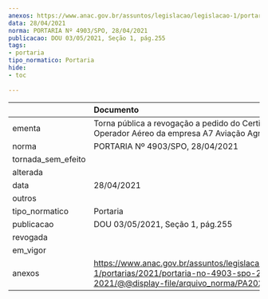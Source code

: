 ```yaml
---
anexos: https://www.anac.gov.br/assuntos/legislacao/legislacao-1/portarias/2021/portaria-no-4903-spo-28-04-2021/@@display-file/arquivo_norma/PA2021-4903.pdf
data: 28/04/2021
norma: PORTARIA Nº 4903/SPO, 28/04/2021
publicacao: DOU 03/05/2021, Seção 1, pág.255
tags:
- portaria
tipo_normatico: Portaria
hide: 
- toc 
 
---
```


|                    | Documento                                                                                                                                            |
|:-------------------|:-----------------------------------------------------------------------------------------------------------------------------------------------------|
| ementa             | Torna pública a revogação a pedido do Certificado de Operador Aéreo da empresa A7 Aviação Agricola Eireli.                                           |
| norma              | PORTARIA Nº 4903/SPO, 28/04/2021                                                                                                                     |
| tornada_sem_efeito |                                                                                                                                                      |
| alterada           |                                                                                                                                                      |
| data               | 28/04/2021                                                                                                                                           |
| outros             |                                                                                                                                                      |
| tipo_normatico     | Portaria                                                                                                                                             |
| publicacao         | DOU 03/05/2021, Seção 1, pág.255                                                                                                                     |
| revogada           |                                                                                                                                                      |
| em_vigor           |                                                                                                                                                      |
| anexos             | https://www.anac.gov.br/assuntos/legislacao/legislacao-1/portarias/2021/portaria-no-4903-spo-28-04-2021/@@display-file/arquivo_norma/PA2021-4903.pdf |